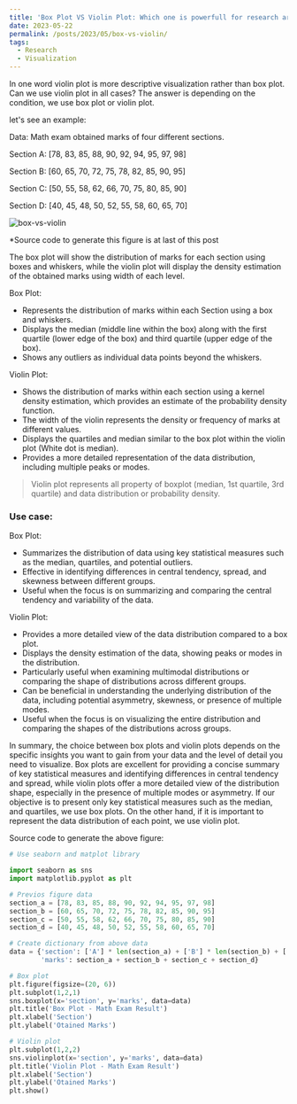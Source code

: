 ```yaml
---
title: 'Box Plot VS Violin Plot: Which one is powerfull for research articles'
date: 2023-05-22
permalink: /posts/2023/05/box-vs-violin/
tags:
  - Research
  - Visualization
---
```


In one word violin plot is more descriptive visualization rather than box plot. Can we use violin plot in all cases? The answer is depending on the condition, we use box plot or violin plot.

let's see an example:

Data: Math exam obtained marks of four different sections.

Section A: [78, 83, 85, 88, 90, 92, 94, 95, 97, 98]

Section B: [60, 65, 70, 72, 75, 78, 82, 85, 90, 95]

Section C: [50, 55, 58, 62, 66, 70, 75, 80, 85, 90]

Section D: [40, 45, 48, 50, 52, 55, 58, 60, 65, 70]

![box-vs-violin](https://riadhassan.github.io/academic/images/box-vs-violin.png)

*Source code to generate this figure is at last of this post

The box plot will show the distribution of marks for each section using boxes and whiskers, while the violin plot will display the density estimation of the obtained marks using width of each level.

Box Plot:
- Represents the distribution of marks within each Section using a box and whiskers.
- Displays the median (middle line within the box) along with the first quartile (lower edge of the box) and third quartile (upper edge of the box).
- Shows any outliers as individual data points beyond the whiskers.

Violin Plot:
- Shows the distribution of marks within each section using a kernel density estimation, which provides an estimate of the probability density function.
- The width of the violin represents the density or frequency of marks at different values.
- Displays the quartiles and median similar to the box plot within the violin plot (White dot is median).
- Provides a more detailed representation of the data distribution, including multiple peaks or modes.

> Violin plot represents all property of boxplot (median, 1st quartile, 3rd quartile) and data distribution or probability density.

### Use case:

Box Plot:
- Summarizes the distribution of data using key statistical measures such as the median, quartiles, and potential outliers.
- Effective in identifying differences in central tendency, spread, and skewness between different groups.
- Useful when the focus is on summarizing and comparing the central tendency and variability of the data.

Violin Plot:
- Provides a more detailed view of the data distribution compared to a box plot.
- Displays the density estimation of the data, showing peaks or modes in the distribution.
- Particularly useful when examining multimodal distributions or comparing the shape of distributions across different groups.
- Can be beneficial in understanding the underlying distribution of the data, including potential asymmetry, skewness, or presence of multiple modes.
- Useful when the focus is on visualizing the entire distribution and comparing the shapes of the distributions across groups.

In summary, the choice between box plots and violin plots depends on the specific insights you want to gain from your data and the level of detail you need to visualize. Box plots are excellent for providing a concise summary of key statistical measures and identifying differences in central tendency and spread, while violin plots offer a more detailed view of the distribution shape, especially in the presence of multiple modes or asymmetry. If our objective is to present only key statistical measures such as the median, and quartiles, we use box plots. On the other hand, if it is important to represent the data distribution of each point, we use violin plot.

Source code to generate the above figure:

```python
# Use seaborn and matplot library

import seaborn as sns 
import matplotlib.pyplot as plt

# Previos figure data
section_a = [78, 83, 85, 88, 90, 92, 94, 95, 97, 98]
section_b = [60, 65, 70, 72, 75, 78, 82, 85, 90, 95]
section_c = [50, 55, 58, 62, 66, 70, 75, 80, 85, 90]
section_d = [40, 45, 48, 50, 52, 55, 58, 60, 65, 70]

# Create dictionary from above data
data = {'section': ['A'] * len(section_a) + ['B'] * len(section_b) + ['C'] * len(section_c) + ['D'] * len(section_d),
        'marks': section_a + section_b + section_c + section_d}

# Box plot
plt.figure(figsize=(20, 6))
plt.subplot(1,2,1)
sns.boxplot(x='section', y='marks', data=data)
plt.title('Box Plot - Math Exam Result')
plt.xlabel('Section')
plt.ylabel('Otained Marks')

# Violin plot
plt.subplot(1,2,2)
sns.violinplot(x='section', y='marks', data=data)
plt.title('Violin Plot - Math Exam Result')
plt.xlabel('Section')
plt.ylabel('Otained Marks')
plt.show()
```